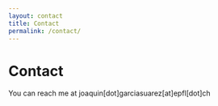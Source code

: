 ```yaml
---
layout: contact
title: Contact
permalink: /contact/
---
```


# Contact

You can reach me at joaquin\[dot\]garciasuarez\[at\]epfl\[dot\]ch
